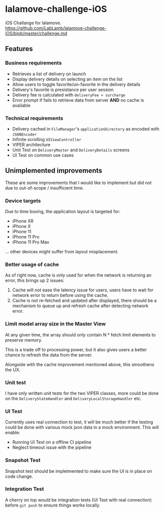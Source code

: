 # lalamove-challenge-iOS
iOS Challange for lalamove.
<br>https://github.com/LabLamb/lalamove-challenge-iOS/blob/master/challenge.md

## Features
### Business requirements
- Retrieves a list of delivery on launch
- Display delivery details on selecting an item on the list
- Allow users to toggle favorite/un-favorite in the delivery details
- Delivery's favorite is presistance per user session
- Delivery fee is calculated with `deliveryFee + surcharge`
- Error prompt if fails to retrieve data from server **AND** no cache is available

### Technical requirements
- Delivery cached in `FileManager`'s `applicationDirectory` as encoded with `JSONEncoder`
- Infinite scrolling `UIViewController`
- VIPER architecture
- Unit Test on `DeliveryMaster` and `DeliveryDetails` screens
- UI Test on common use cases


## Unimplemented improvements
These are some improvements that I would like to implement but did not due to out-of-scope / insufficient time.

### Device targets
Due to time boxing, the application layout is targeted for:

- iPhone XR
- iPhone X
- iPhone 11
- iPhone 11 Pro
- iPhone 11 Pro Max

... other devices might suffer from layout misplacement.

### Better usage of cache
As of right now, cache is only used for when the network is returning an error, this brings up 2 issues:

1. Cache will not ease the latency issue for users, users have to wait for network error to return before using the cache.
2. Cache is not re-fetched and updated after displayed, there should be a mechanism to queue up and refresh cache after detecting network error.

### Limit model array size in the Master View
At any given time, the array should only contain N * fetch limit elements to preserve memory.

This is a trade off to processing power, but it also gives users a better chance to refresh the data from the server.

Alongside with the cache improvement mentioned above, this smoothens the UX.

### Unit test
I have only written unit tests for the two VIPER classes, more could be done on the `DeliveryStateHandler` and `DeliveryLocalStorageHandler` etc.

### UI Test
Currently uses real connection to test, it will be much better if the testing could be done with various mock json data in a mock environment. This will enable:

- Running UI Test on a offline CI pipeline
- Neglect timeout issue with the pipeline

### Snapshot Test
Snapshot test should be impletmented to make sure the UI is in place on code change.

### Integration Test
A cherry on top would be integration tests (UI Test with real connection) before `git push` to ensure things works locally.
